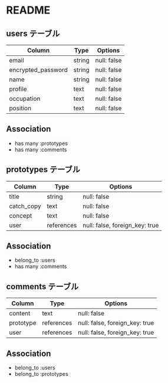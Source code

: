 # README

## users テーブル

| Column             | Type   | Options     |
| ------------------ | ------ | ----------- |
| email              | string | null: false |
| encrypted_password | string | null: false |
| name               | string | null: false |
| profile            | text   | null: false |
| occupation         | text   | null: false |
| position           | text   | null: false |

## Association
- has many :prototypes
- has many :comments


## prototypes テーブル

| Column             | Type         | Options                        |
| ------------------ | ------------ | ------------------------------ |
| title              | string       | null: false                    |
| catch_copy         | text         | null: false                    |
| concept            | text         | null: false                    |
| user               | references   | null: false, foreign_key: true |

## Association
- belong_to :users
- has many :comments


## comments テーブル

| Column             | Type         | Options                        |
| ------------------ | ------------ | ------------------------------ |
| content            | text         | null: false                    |
| prototype          | references   | null: false, foreign_key: true |
| user               | references   | null: false, foreign_key: true |

## Association
- belong_to :users
- belong_to :prototypes